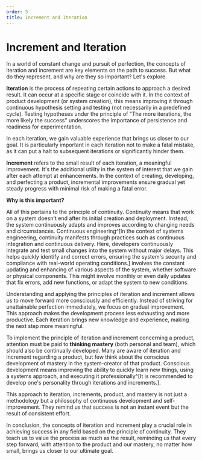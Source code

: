 ```yaml
---
order: 5
title: Increment and Iteration
---
```


# Increment and Iteration

In a world of constant change and pursuit of perfection, the concepts of iteration and increment are key elements on the path to success. But what do they represent, and why are they so important? Let's explore.

**Iteration** is the process of repeating certain actions to approach a desired result. It can occur at a specific stage or coincide with it. In the context of product development (or system creation), this means improving it through continuous hypothesis setting and testing (not necessarily in a predefined cycle). Testing hypotheses under the principle of "The more iterations, the more likely the success" underscores the importance of persistence and readiness for experimentation.

In each iteration, we gain valuable experience that brings us closer to our goal. It is particularly important in each iteration not to make a fatal mistake, as it can put a halt to subsequent iterations or significantly hinder them.

**Increment** refers to the small result of each iteration, a meaningful improvement. It's the additional utility in the system of interest that we gain after each attempt at enhancements. In the context of creating, developing, and perfecting a product, incremental improvements ensure gradual yet steady progress with minimal risk of making a fatal error.

**Why is this important?**

All of this pertains to the principle of continuity. Continuity means that work on a system doesn't end after its initial creation and deployment. Instead, the system continuously adapts and improves according to changing needs and circumstances. Continuous engineering^[In the context of systems engineering, continuity manifests through practices such as continuous integration and continuous delivery. Here, developers continuously integrate and test small changes into the system without major delays. This helps quickly identify and correct errors, ensuring the system's security and compliance with real-world operating conditions.] involves the constant updating and enhancing of various aspects of the system, whether software or physical components. This might involve monthly or even daily updates that fix errors, add new functions, or adapt the system to new conditions.

Understanding and applying the principles of iteration and increment allows us to move forward more consciously and efficiently. Instead of striving for unattainable perfection immediately, we focus on gradual improvement. This approach makes the development process less exhausting and more productive. Each iteration brings new knowledge and experience, making the next step more meaningful.

To implement the principle of iteration and increment concerning a product, attention must be paid to **thinking mastery** (both personal and team), which should also be continually developed. Many are aware of iteration and increment regarding a product, but few think about the conscious development of mastery in the system-creator of that product. Conscious development means improving the ability to quickly learn new things, using a systems approach, and executing it professionally^[It is recommended to develop one's personality through iterations and increments.].

This approach to iteration, increments, product, and mastery is not just a methodology but a philosophy of continuous development and self-improvement. They remind us that success is not an instant event but the result of consistent effort.

In conclusion, the concepts of iteration and increment play a crucial role in achieving success in any field based on the principle of continuity. They teach us to value the process as much as the result, reminding us that every step forward, with attention to the product and our mastery, no matter how small, brings us closer to our ultimate goal.